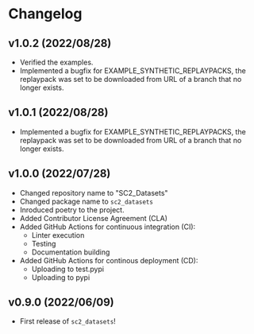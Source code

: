 # Changelog

<!--next-version-placeholder-->

## v1.0.2 (2022/08/28)

- Verified the examples.
- Implemented a bugfix for EXAMPLE_SYNTHETIC_REPLAYPACKS, the replaypack was set to be downloaded from URL of a branch that no longer exists.

## v1.0.1 (2022/08/28)

- Implemented a bugfix for EXAMPLE_SYNTHETIC_REPLAYPACKS, the replaypack was set to be downloaded from URL of a branch that no longer exists.

## v1.0.0 (2022/07/28)

- Changed repository name to "SC2_Datasets"
- Changed package name to ```sc2_datasets```
- Inroduced poetry to the project.
- Added Contributor License Agreement (CLA)
- Added GitHub Actions for continuous integration (CI):
    - Linter execution
    - Testing
    - Documentation building
- Added GitHub Actions for continous deployment (CD):
    - Uploading to test.pypi
    - Uploading to pypi

## v0.9.0 (2022/06/09)

- First release of `sc2_datasets`!
